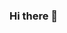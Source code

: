### Hi there 👋

<!--
**wuwusky/wuwusky** is a ✨ _special_ ✨ repository because its `README.md` (this file) appears on your GitHub profile.

Here are some ideas to get you started:
![GithubStats](https://github-readme-stats.vercel.app/api?username=wuwusky&show_icons=true&theme=dark&count_private=true)



- 🔭 I’m currently working on ...
- 🌱 I’m currently learning ...
- 👯 I’m looking to collaborate on ...
- 🤔 I’m looking for help with ...
- 💬 Ask me about ...
- 📫 How to reach me: ...
- 😄 Pronouns: ...
- ⚡ Fun fact: ...
-->
